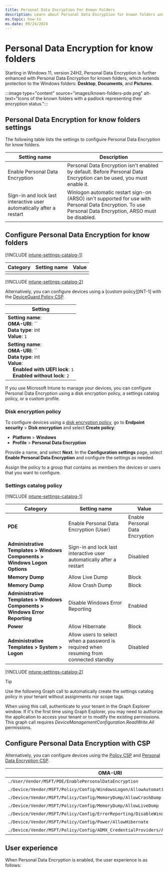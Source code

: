 ```yaml
---
title: Personal Data Encryption For Known Folders
description: Learn about Personal Data Encryption for known folders and how to configure it via Microsoft Intune and Configuration Service Providers (CSP).
ms.topic: how-to
ms.date: 09/24/2024
---
```


# Personal Data Encryption for know folders

Starting in Windows 11, version 24H2, Personal Data Encryption is further enhanced with Personal Data Encryption for known folders, which extends protection to the Windows folders: **Desktop**, **Documents**, and **Pictures**.

:::image type="content" source="images/known-folders-pde.png" alt-text="Icons of the known folders with a padlock representing their encryption status.":::

## Personal Data Encryption for know folders settings

The following table lists the settings to configuire Personal Data Encryption for know folders.

| Setting name | Description |
|-|-|
|Enable Personal Data Encryption|Personal Data Encryption isn't enabled by default. Before Personal Data Encryption can be used, you must enable it.|
|Sign-in and lock last interactive user automatically after a restart| Winlogon automatic restart sign-on (ARSO) isn't supported for use with Personal Data Encryption. To use Personal Data Encryption, ARSO must be disabled.|

## Configure Personal Data Encryption for know folders

[!INCLUDE [intune-settings-catalog-1](../../../../../includes/configure/intune-settings-catalog-1.md)]

| Category | Setting name | Value |
|--|--|--|
|  |  |  |

[!INCLUDE [intune-settings-catalog-2](../../../../includes/configure/intune-settings-catalog-2.md)]

Alternatively, you can configure devices using a [custom policy][INT-1] with the [DeviceGuard Policy CSP][CSP-1].

| Setting |
|--------|
| **Setting name**: <br>**OMA-URI**: ``<br>**Data type**: int<br>**Value**: `1`|
| **Setting name**: <br>**OMA-URI**: ``<br>**Data type**: int<br>**Value**:<br>&emsp;**Enabled with UEFI lock**: `1`<br>&emsp;**Enabled without lock**: `2`|


If you use Microsoft Intune to manage your devices, you can configure Personal Data Encryption using a disk encryption policy, a settings catalog policy, or a custom profile.

### Disk encryption policy

To configure devices using a [disk encryption policy](/mem/intune/protect/endpoint-security-disk-encryption-policy), go to **Endpoint security** > **Disk encryption** and select **Create policy**:

- **Platform** > **Windows**
- **Profile** > **Personal Data Encryption**

Provide a name, and select **Next**. In the **Configuration settings** page, select **Enable Personal Data Encryption** and configure the settings as needed.

Assign the policy to a group that contains as members the devices or users that you want to configure.

### Settings catalog policy

[!INCLUDE [intune-settings-catalog-1](../../../../../includes/configure/intune-settings-catalog-1.md)]

| Category | Setting name | Value |
|--|--|--|
|**PDE**|Enable Personal Data Encryption (User)|Enable Personal Data Encryption|
|**Administrative Templates > Windows Components > Windows Logon Options**|Sign-in and lock last interactive user automatically after a restart|Disabled|
|**Memory Dump**|Allow Live Dump|Block|
|**Memory Dump**|Allow Crash Dump|Block|
|**Administrative Templates > Windows Components > Windows Error Reporting** | Disable Windows Error Reporting | Enabled|
|**Power**|Allow Hibernate|Block|
|**Administrative Templates > System > Logon** | Allow users to select when a password is required when resuming from connected standby | Disabled|

[!INCLUDE [intune-settings-catalog-2](../../../../../includes/configure/intune-settings-catalog-2.md)]

> [!TIP]
> Use the following Graph call to automatically create the settings catalog policy in your tenant without assignments nor scope tags.
>
> When using this call, authenticate to your tenant in the Graph Explorer window. If it's the first time using Graph Explorer, you may need to authorize the application to access your tenant or to modify the existing permissions. This graph call requires *DeviceManagementConfiguration.ReadWrite.All* permissions.

## Configure Personal Data Encryption with CSP

Alternatively, you can configure devices using the [Policy CSP][CSP-1] and [Personal Data Encryption CSP][CSP-2].

|OMA-URI|Format|Value|
|-|-|-|
|`./User/Vendor/MSFT/PDE/EnablePersonalDataEncryption`|int|`1`|
|`./Device/Vendor/MSFT/Policy/Config/WindowsLogon/AllowAutomaticRestartSignOn`|string|`<disabled/>`|
|`./Device/Vendor/MSFT/Policy/Config/MemoryDump/AllowCrashDump`| int| `0`|
|`./Device/Vendor/MSFT/Policy/Config/MemoryDump/AllowLiveDump` |int| `0`|
|`./Device/Vendor/MSFT/Policy/Config/ErrorReporting/DisableWindowsErrorReporting`|string|`<enabled/>`|
|`./Device/Vendor/MSFT/Policy/Config/Power/AllowHibernate` |int| `0`|
|`./Device/Vendor/MSFT/Policy/Config/ADMX_CredentialProviders/AllowDomainDelayLock`|string|`<disabled/>`|

## User experience

When Personal Data Encryption is enabled, the user experience is as follows:

<!--links used in this document-->

[CSP-1]: /windows/client-management/mdm/policy-configuration-service-provider
[CSP-2]: /windows/client-management/mdm/personaldataencryption-csp
